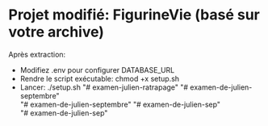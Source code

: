 # Projet modifié: FigurineVie (basé sur votre archive)
Après extraction:
  - Modifiez .env pour configurer DATABASE_URL
  - Rendre le script exécutable: chmod +x setup.sh
  - Lancer: ./setup.sh
"# examen-julien-ratrapage" 
"# examen-de-julien-septembre"  
"# examen-de-julien-septembre" 
"# examen-de-julien-sep"  
"# examen-de-julien-sep"  
